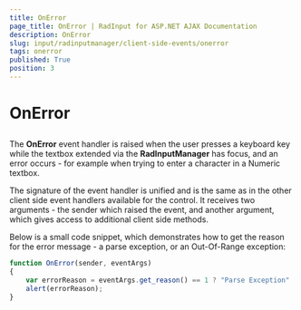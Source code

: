 ```yaml
---
title: OnError
page_title: OnError | RadInput for ASP.NET AJAX Documentation
description: OnError
slug: input/radinputmanager/client-side-events/onerror
tags: onerror
published: True
position: 3
---
```


# OnError



## 

The **OnError** event handler is raised when the user presses a keyboard key while the textbox extended via the **RadInputManager** has focus, and an error occurs - for example when trying to enter a character in a Numeric textbox.

The signature of the event handler is unified and is the same as in the other client side event handlers available for the control. It receives two arguments - the sender which raised the event, and another argument, which gives access to additional client side methods.

Below is a small code snippet, which demonstrates how to get the reason for the error message - a parse exception, or an Out-Of-Range exception:

````JavaScript
function OnError(sender, eventArgs)
{
	var errorReason = eventArgs.get_reason() == 1 ? "Parse Exception" : "Out Of Range Exception";
	alert(errorReason);
}
````


